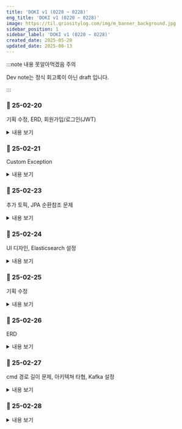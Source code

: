 ```yaml
---
title: 'DOKI v1 (0220 ~ 0228)'
eng_title: 'DOKI v1 (0220 ~ 0228)'
image: https://til.qriositylog.com/img/m_banner_background.jpg
sidebar_position: 1
sidebar_label: 'DOKI v1 (0220 ~ 0228)'
created_date: 2025-05-20
updated_date: 2025-08-13
---
```


:::note 내용 못알아먹겠음 주의

Dev note는 정식 회고록이 아닌 draft 입니다.<br />

:::

### 📆 25-02-20

기획 수정, ERD, 회원가입/로그인(JWT)

<details>
<summary>내용 보기</summary>

#### 📌 Daily Report
> [https://github.com/ssginc-be/DOKI/issues/4](https://github.com/ssginc-be/DOKI/issues/4)

<br/>

#### 📌 프로젝트 상황

이제 남은 기간이 얼마 없다. 프레젠테이션 때 최대의 결과를 보여드려야 하는데 기획에 CRUD가 다 없어서(특히 DELETE) 이게 심사 항목 상 문제가 되지 않을지 걱정이다.

모니터링이나 퍼포먼스 부분들은 내가 하고 싶은 부분인데 뭐랄까, '하고싶다' 레벨을 넘어섰다.

'한다', '안하는 미래는 없다'라는 생각이 더 지배적이다.

솔직히 집중을 위해 집에서 아무와도 상호작용 없이 작업하고 싶다. *(상호작용이 있으면 현재 수준의 몰입이 좀 흐트러진다.)*

근데 밖에서 이러한 몰입을 유지하도록 연습하는 당장의 환경이 좋은 경험이라고 생각은 한다.

<br/>

#### 📌 ER Diagram
> [https://www.erdcloud.com/d/iALeanZK8tosAe79p](https://www.erdcloud.com/d/iALeanZK8tosAe79p)

다음의 도메인을 drop 했다.

- 결제: 상품, 장바구니, 주문, 결제
- 채팅: 챗봇, 신고
- 권한: 팝업스토어 운영자(MANAGER)

왜냐하면 이전 포트폴리오들의 PR을 통해 해당 도메인은 이미 할 수 있다는 것을 보여줄 수 있을 것 같았다.

권한 부분에 있어선 운영자가 날라가므로 플랫폼 관리자가 문서 상의 팝업스토어 정보를 직접 등록해주는 것으로 기획 변경.

운영자가 날라가면서 회원계정 &lt;-> 팝업스토어 사이의 M:N 관계 중계하는 테이블도 ㅂㅂ 했는데, 중계 자체를 버리긴 싫어서 이를 팝업스토어 &lt;-> 카테고리 관계에 적용했다.

불량이용자 제재는 원래 채팅에서의 불량이용자를 의미했는데, 혹시 여유 시간 생기면 예약에서의 비정상 트래픽 탐지 및 제재로 옆그레이드 할 수 있을 것 같아서 테이블은 남겨뒀다.

늘 그래왔는데, 유난히 automation + tolerance한 시스템에 재미가 느껴진다.

그만큼 정교하게 만들고 싶은데 이것까지는 욕심 같음... 기간이 너무............ 없어도 너무 없음........

결제는 PG 좀 붙여보고 싶었는데 아숩지만 다음에 하면 되지. 잠시 안녕~

<br/>

#### 📌 회원가입/로그인

기존 아키텍쳐에서 큰 변동사항은 없을 것 같다. auth는 별도의 micro service로 두는 경우가 많긴 한데, 기간 고려하면 지금 그거 분리할 때가 아니다.

분리하면 할수록 service 간의 통신에서 오는 오버헤드나, cross-cutting concerns 부분을 고려하게 돼서, 걍 이 기간엔 안 그러는 것이 맞다고 생각했다.

MSA 아키텍쳐의 당위성을 납득시키려면 해당 부분에 대한 고민이 많아야 하는데, 지금 구현이 0순위라 어쩔 수가 없음.

그래서 기존의 계획은, PT때 기간 상의 한계를 들며 이 부분을 제언하려고 했다. 누가 봐도 MSA라는데 서비스 분리 딱 2개 해놓으면 '???' 싶기 때문에 ㅋㅋ

<br/>

---

#### 📌 참고 레퍼런스
https://pixx.tistory.com/287
https://pixx.tistory.com/275 -> 요거 내용 좋음. 밥먹으면서 여러번 보셈

이를 통해 flow를 정리하자면,

1. G/W는 filter를 구현해서 끼워넣으면 이걸로 JWT validation을 수행.
2. sign up, sign in, sign out 관련 비즈니스 로직은 controller, service 구현해서 common service로 ㄱㄱ
3. 그리고 겸사겸사 G/W에 routing 넣어야 하는데 이슈 분리하고 싶지만 바쁘니 타협함. (바빠서 하는 타협은 늘 기분이 별로다.)

---

<br/>

#### 📌 JwtUtil, 어디로 가야하나
validation 부분에서 DB를 한 번 갔다와야 하는데, G/W에서 그럴 순 없고

common service 쪽에 사용자 조회 api를 구현하고 OpenFeign 써야 할 듯! ... 이라고 생각했으나?

그럼 `JwtUtil` 어쩔거임. G/W랑 common service에 있을때랑 각자 사용자 정보 퍼오는 방식이 다르자늠? (내부 API 호출 vs. JPA 직빵 조회)

<br/>

#### 📌 해결 방안 후보
1. 각각에 맞도록 `JwtUtil`을 복붙해서 작성하기 -> 아 이건 좀;
2. common service에 `JwtUtil` 두고 G/W에는 유틸따위 없음 ㅇㅇ 그냥 모든 JWT 관련을 common service에 맡기기

<img src="https://velog.velcdn.com/images/qriosity/post/f33f945c-b2d4-4d90-9601-9fc9268d0b09/image.png" width="400" height="auto" alt="https://github.com/user-attachments/assets/a7080062-c495-4540-9fb8-ec2181bff731" />

...당연히 2안을 선택했다.

<br/>

#### 📌 AT 재발급의 최선책은?

현재의 기획으로는, AT와 RT는 모두 쿠키에 들어간다.

그럼 지정한 path에 대해선 둘 다 자동으로 쏘아지고, 서버는 해당 정보를 안다는 것이다.

여기서, 이용자가 플랫폼을 켜두고 잠깐 점심 먹고 왔다고 가정하자.

다시 돌아왔을 때 AT는 만료되었을 것이다. 이 상태로 서버에 request를 보내면, 서버가 검증단에서 만료된 토큰임을 인지한다.

그래. 근데 그 다음은? 추가로 생각을 또 나열해보자.

1. 서버: 401 던짐 -> 클라: 재발급 api 호출 -> 서버: AT 재발급하고 쿠키 세팅 -> 클라: AT 쿠키 갱신됨 -> 클라: 비즈니스 api 재호출
2. 서버: Redis에서 RT 조회 -> 서버: RT 유효하면 AT 재발급하고 쿠키 세팅 + 비즈니스 로직에 대한 결과 반환 -> 클라: AT 쿠키 갱신됨

1과 2중에서 어느 방식으로 할 지 내심 고민이 있었다. 근데 멘토분께서 보통은 서버가 덜 처리하는 방식으로 간다고 하셔서 1안을 선택했다.

따라서 JWT flow는 하단과 비슷하게 될 것 같다.

<img src="https://velog.velcdn.com/images/qriosity/post/7209693a-98f1-4893-adab-6f51813c28cb/image.png" width="600" height="auto" alt="https://github.com/user-attachments/assets/cf8b6a29-1597-4ab3-ab2b-d3b5e9daa6f5" />

</details>

### 📆 25-02-21

Custom Exception

<details>
<summary>내용 보기</summary>

#### 📌 Daily Report
> [https://github.com/ssginc-be/DOKI/issues/5](https://github.com/ssginc-be/DOKI/issues/5)

<br/>

#### 📌 프로젝트 상황

<center><a href="https://youtu.be/VsYLIg67pYo"><span style={{fontSize:"18px"}}><i>FREEDOM DIVE</i></span></a></center>

<br/>

#### 📌 Custom Exception 만들기

레퍼는 [요걸](https://velog.io/@rungoat/SpringBoot-Custom-Exception-%EC%B2%98%EB%A6%AC) 참고함

</details>

### 📆 25-02-23

추가 토픽, JPA 순환참조 문제

<details>
<summary>내용 보기</summary>

#### 📌 Daily Report
> [https://github.com/ssginc-be/DOKI/issues/10](https://github.com/ssginc-be/DOKI/issues/10)

<br/>

#### 📌 프로젝트 상황
`1.0.0-beta.3` 배포에 대한 압박감이 너무 심했던 나머지, 토요일은 진짜 하루종일 죽은듯이 잠만 잤다.

그 덕에 일요일부턴 머리 회전 속도가 꽤 나아졌지만, 토요일을 날린 대가로 예약 API를 아직 구현하지 못했다.

현재 프레젠테이션 거리는 4가지 정도 나온 것 같다.

1. 팝업스토어 조회 결과 캐싱하여 반환 타임 비교
2. LIKE 검색 vs Elasticsearch
3. 이미지 CDN 퍼포먼스 비교
4. 일반 예약과 MQ 예약 방식의 반환 타임 비교

그 외에 member 테이블에서 JPA가 충돌이 나는 부분이 있는데 일단 '명시화'로 땜빵해놓긴 했다.<br />
생각보다 단순한게 원인일 수도 있어서 프레젠테이션 대상으로는 보류 중이다.

그리고 API Gateway 쪽에 재밌는게 있을지 알아보고 있다.<br />
request 좀 가로채면 재밌는 거리가 나올 것 같은데...

#### 그 외에 생각해본 토픽들

- 메트릭, health check
- 로그 대시보드
- 비정상 예약 시도 탐지
- 이용자 트러블슈팅 및 관리자 유지보수
    - 5xx 에러만 트러블슈팅
    - `ErrorResponseEntity`에 request UUID나 타임스탬프 추가하면 좋을듯?

<br/>

#### 📌 JPA 양방향 연관관계 매핑과 순환참조 문제 해결

`@OneToMany`와 `@ManyToOne`으로 양방향 매핑 시 엔티티 그대로 직렬화하면 순환참조 대참사가 일어난다.

이는 DTO로 변환하여 직렬화 시 해결되는 문제이다.

사실 DTO 만들기 전 빠르게 API 응답 테스트하다가 생긴 문제였음.

</details>

### 📆 25-02-24

UI 디자인, Elasticsearch 설정

<details>
<summary>내용 보기</summary>

#### 📌 Daily Report
> [https://github.com/ssginc-be/DOKI/issues/12](https://github.com/ssginc-be/DOKI/issues/12)

<br/>

#### 📌 프로젝트 상황
UI 개요가 잡혔다. 백화점이라는 도메인을 고려해서 보수적인 디자인을 하려 했는데,

디자인 알못이라 잘 된건지는 모르겠다.

그리고 실시간에 대한 나름의 정의와 기준을 내려야 하고

이를 기능으로 구현해야 하는데, 지금까지 한 2가지 정도 도출된 것 같다.

1. 예약 부하 분산 처리 (Kafka)
2. SSE 알림

키바나 로그 대시보드 만들려면 정말 매일매일 열..심히 구현해야겠다 ㅜ

---
#### 📌 UI 개요

#### ✨ 팝업스토어 목록 조회
이미지 강조형 서비스인데다 MZ하면 안돼서 강제 모노톤이 됨

![https://github.com/user-attachments/assets/90121139-03ea-4fda-8493-91abae9a4e59](https://velog.velcdn.com/images/qriosity/post/ca1c6db7-06e8-46ac-90d2-8f84dec6ff27/image.jpg)

#### ✨ 팝업스토어 예약
어떻게 하면 프론트 구현이 최대한 덜 번거로울까 고민한 결과

~~캘린더 따위 쓰지 않기로 했다 ^^~~

*(-> 어찌저찌 구현하다가 버튼 계층관계가 헬이라서 결국 캘린더를 사용했는데 훨씬 편했다.)*

![https://github.com/user-attachments/assets/43e3ea84-e6a4-41f7-87c9-60a7e8669b0c](https://velog.velcdn.com/images/qriosity/post/44041e83-4d89-4ffb-bacd-e04b0b5d67cb/image.jpg)

#### ✨ 운영자 대시보드

메뉴 구성과 기본적인 레이아웃만 잡았다. 내용에 들어가는건 레퍼 참고할거임.

하트 아이콘은 placeholder로 둔건데 뭔가 자연스러운듯...?

![https://github.com/user-attachments/assets/f22df443-96c0-4a98-ab23-02ced4a5c598](https://velog.velcdn.com/images/qriosity/post/12b2ff38-a972-47a7-8d9e-44655bbcde23/image.jpg)

#### ✨ 관리자 대시보드

운영자 대시보드랑 차이가 잘 안보일까봐 약간의 시각적 구분감을 주었다.

![https://github.com/user-attachments/assets/b4f166f9-5ed9-497c-ae94-1c15c2c6e0b9](https://velog.velcdn.com/images/qriosity/post/b27741ad-9c7a-4dca-b7c2-eb2484f28699/image.jpg)

---

<br/>

#### 📌 파일이 있었는데요, 없었습니다.
강의실 컴에서 프로젝트를 pull 했는데 일부 파일이 없더라.

읭? 내가 푸시를 안했었나?? 이럴 리 없는데?? 하고 git graph를 보니

분명히 푸시되어있고 다 pull 되어있어서 파일이 없을리가 만무했음.

그러하다. 또 똥텔리제이 캐시 문제였던 것이다.

invalidate하고 재실행하니 언제 그랬냐는 듯 파일이 생겨있더라...

<br/>

#### 📌 "connection refused"
Postman으로는 잘만 작동하는 Elasticsearch가 왜 스프링에서만 connection refused 뜨는지 모르겠어서

[공식문서](https://docs.spring.io/spring-data/elasticsearch/reference/elasticsearch/clients.html)를 확인하니 `@Configuration` 빼먹었더라.

이후 연결은 됐는데 host는 앞에 http:// 빼야 했음.

<br/>

#### 📌 Elasticsearch와 LocalDate
```
10:14:20.659[restartedMain] WARN  o.s.d.e.c.c.MappingElasticsearchConverter - Type LocalDate of property StoreMetaDocument.storeStart is a TemporalAccessor class but has neither a @Field annotation defining the date type nor a registered converter for reading! It cannot be mapped from a complex object in Elasticsearch!
10:14:20.724[restartedMain] ERROR o.s.boot.SpringApplication - Application run failed
org.springframework.core.convert.ConverterNotFoundException: No converter found capable of converting from type [java.lang.Long] to type [java.time.LocalDate]
```

Date 포맷들이 전반적으로 까다로운듯.. 인식 안되면 Long으로 들어가는 것 같다.

따라서 기존에 잘못 인덱싱된건 curl로 수동 삭제했다.

<br/>

#### 📌 Elasticsearch settings 설정

<br/>

#### 📌 Lazy fetch와 @Transactional

</details>

### 📆 25-02-25

기획 수정

<details>
<summary>내용 보기</summary>

#### 📌 Daily Report
> [https://github.com/ssginc-be/DOKI/issues/20](https://github.com/ssginc-be/DOKI/issues/20)

<br/>

#### 📌 프로젝트 상황
오늘 하루종일 UI 구현하고 로그인 플로우를 연결했다. `MANAGER` 권한은 다시 기획에 포함시켰고..

리액트처럼 코드 수정시 즉시 반영 안되고 서버가 내려갔다 올라갔다 하는게 좀 불편한데

~~devtools에 Live Reload 기능이 있다고 하니 나중에 이거 좀 알아봐야 할 듯?~~

*(-> 이미 쓰고 있었는데 구려서 몰랐음. 리액트 급 핫리로드는 안되는듯...😂)*

어제 구상했던, 실시간성을 나타낼 2개의 기능은 컨펌받았다. 아마 내일 팝업스토어 상세페이지를 대충 html만 올려놓고

예약 페이지 바로 구현하면서 같이 API 개발에 들어갈 것 같다.

</details>

### 📆 25-02-26

ERD

<details>
<summary>내용 보기</summary>

#### 📌 Daily Report
> [https://github.com/ssginc-be/DOKI/issues/21](https://github.com/ssginc-be/DOKI/issues/21)

<br/>

#### 📌 프로젝트 상황

ERD 3차 수정 실화임?

*참고로 연관관계 빠진건 나중에 넣을 생각이다. 지금 기능 마감이 더 급함;*

![https://github.com/user-attachments/assets/5fa7e1c1-a119-4b8c-82fd-1be095ca7676](https://velog.velcdn.com/images/qriosity/post/0d83a345-1ff4-4d6c-9a9a-ce0218d38cae/image.png)

<br/>

일단 엔티티를 다시 일괄 구현해서 `ddl-auto` 돌린 다음에

예약 UI 붙인 후 예약 등록 v1 API 구현해서 연결하고

mock 데이터 일괄 작성해서 운영자 / 관리자 대시보드에 띄워줘야 함.

그리고 이슈나 브랜치 좀 덜 나누더라도 작업 단위를 크게 잡아야 할 것 같다.

현재 프로젝트 관리 요소 하나하나가 기능 구현에 방해가 되고 있다 ㅜ

</details>

### 📆 25-02-27

cmd 경로 길이 문제, 아키텍쳐 타협, Kafka 설정

<details>
<summary>내용 보기</summary>

#### 📌 Daily Report
> [https://github.com/ssginc-be/DOKI/issues/23](https://github.com/ssginc-be/DOKI/issues/23)

<br/>

#### 📌 프로젝트 상황

모든게 잘되고 있엉!

*~~구라임~~*

<br />

#### 📌 cmd: "명령줄이 길어요"

![https://github.com/user-attachments/assets/0da908fe-8467-4b9b-8969-ed8f2a319b6b](https://velog.velcdn.com/images/qriosity/post/f1b36195-ce34-4d3a-b102-8547164510d3/image.png)

[Kafka 파일 경로를 `C:`에 두어야 한다.](https://velog.io/@sodliersung/kafka-window-%ED%99%98%EA%B2%BD%EC%97%90%EC%84%9C-%EC%8B%A4%ED%96%89-%EC%97%90%EB%9F%AC) 그저 놀라운.......;

<br />

#### 📌 아키텍쳐, 이상과 현실

![https://github.com/user-attachments/assets/56597521-0d08-4a77-8de3-10aa66d0fe0c](https://velog.velcdn.com/images/qriosity/post/420b1364-0d02-4a45-88b2-469b5bddcde3/image.jpg)

그리하여, 카프카는 GCP에 올리고 개발하기로 결정했다.

프레젠테이션 때 100% 질문 들어올 것 같아서 방어전(?)을 위해 그려놨다.

<br />

#### 📌 Kafka, Zookeeper 컨테이너 설치
```yaml title=compose.yml
services:
  zookeeper:
    image: wurstmeister/zookeeper
    container_name: zookeeper
    ports:
      - "2181:2181"
  kafka:
    image: wurstmeister/kafka:2.13-2.8.1
    container_name: kafka
    ports:
      - "9092:9092"
    environment:
      KAFKA_ADVERTISED_HOST_NAME: 127.0.0.1
      KAFKA_ZOOKEEPER_CONNECT: zookeeper:2181
    volumes:
      - /var/run/docker.sock:/var/run/docker.sock
```
...많이 쓰이는 것과 별개로, 마지막으로 레지스트리에 등록된 컨테이너가 상당히 구버전이었다. 지금 latest 카프카 버전이 `2.13-3.9.0`인데 ㅜ

그래도 바쁘니까 일단 쓰자.

<br />

#### 📌 Docker 소켓 권한 설정하기
```bash
$ docker compose -f compose.kafka.yml up -d
unable to get image 'wurstmeister/kafka:2.13-2.8.1': permission denied while trying to connect to the Docker daemon socket at unix:///var/run/docker.sock: Get "http://%2Fvar%2Frun%2Fdocker.sock/v1.47/images/wurstmeister/kafka:2.13-2.8.1/json": dial unix /var/run/docker.sock: connect: permission denied
```

카프카 설치하다가 터진 문제인데, `/var/run/docker.sock` 파일의 권한을 666으로 변경하면 된다고 한다.

```bash
$ sudo chmod 666 /var/run/docker.sock
```

<br />

#### 📌 compose down시 볼륨 제거하기
```bash
$ docker compose -f compose.kafka.yml down -v
```

나는 왜 그동안 `docker rm -v $(docker ps -qa)`로 삽질을 하였는가

*그래도 명령어 외우는데 도움됨*<br />
~~*아니 그걸 왜 외워요?*~~

<br />

#### 📌 Kafka 토픽 관련 명령어

#### Kafka 컨테이너 쉘 접속
```bash
$ docker container exec -it kafka bash
```

#### Kafka 토픽 리스트 확인
```bash
$ kafka-topics.sh --list --bootstrap-server localhost:9092
```

#### Kafka 토픽 생성
```bash
$ kafka-topics.sh --create --bootstrap-server localhost:9092 --topic doki-reserve
```

#### Kafka 토픽 삭제
```bash
$ kafka-topics.sh --delete --bootstrap-server localhost:9092 --topic doki-reserve
```

<br />

#### 📌 reserve-service와 Kafka 연결

제일 먼저 GCP 방화벽에서 TCP 9092 인바운드를 허용해주었다.

그리고 [요 레퍼](https://dkswnkk.tistory.com/705)를 참고해서 테스트 코드를 작성했는데..

```
20:59:02.335[org.springframework.kafka.KafkaListenerEndpointContainer#0-0-C-1] WARN  o.apache.kafka.clients.NetworkClient - [Consumer clientId=consumer-doki-1, groupId=doki] Connection to node 1001 (/127.0.0.1:9092) could not be established. Node may not be available.
```

뭐 호스트 설정이 잘못된 것 같은데,

생각해보니까 compose 스크립트에서 `KAFKA_ADVERTISED_HOST_NAME: 127.0.0.1`이 생각남.

아 설마 이거 GCP 인스턴스 엔드포인트로 세팅해야되는건가? 하고 다시 설정해서 compose up 해줬더니

```
21:09:06.733[kafka-producer-network-thread | reserve-service-producer-1] WARN  o.apache.kafka.clients.NetworkClient - [Producer clientId=reserve-service-producer-1] Error while fetching metadata with correlation id 1 : {doki-reserve=LEADER_NOT_AVAILABLE}
```

?

SSH 접속해서 카프카 컨테이너를 확인해보니 `doki-reserve` 토픽은 생성되어있었다. 그럼 연결은 된건데? 뭐지?

*-작동은 잘 되었다고 한다-*

</details>

### 📆 25-02-28

<details>
<summary>내용 보기</summary>

#### 📌 Daily Report
> [https://github.com/ssginc-be/DOKI/issues/28](https://github.com/ssginc-be/DOKI/issues/28)

</details>